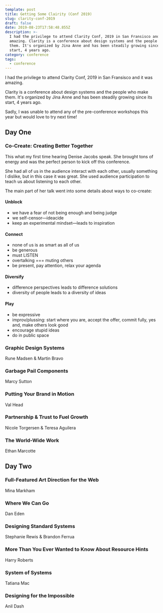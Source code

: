 ```yaml
---
template: post
title: Getting Some Clairity (Conf 2019)
slug: clarity-conf-2019
draft: false
date: 2019-08-23T17:58:48.855Z
description: >-
  I had the privilege to attend Clarity Conf, 2019 in San Fransisco and it was
  amazing. Clarity is a conference about design systems and the people who make
  them. It's organized by Jina Anne and has been steadily growing since its
  start, 4 years ago.
category: conference
tags:
  - conference
---
```

I had the privilege to attend Clarity Conf, 2019 in San Fransisco and it was amazing. 

Clarity is a conference about design systems and the people who make them. It's organized by Jina Anne and has been steadily growing since its start, 4 years ago.

Sadly, I was unable to attend any of the pre-conference workshops this year but would love to try next time!

## Day One

### Co-Create: Creating Better Together

This what my first time hearing Denise Jacobs speak. She brought tons of energy and was the perfect person to kick off this conference. 

She had all of us in the audience interact with each other, usually something I dislike, but in this case it was great. She used audience participation to teach us about listening to each other.

The main part of her talk went into some details about ways to co-create:

#### Unblock
- we have a fear of not being enough and being judge
- we self-censor—ideacide
- keep an experimental mindset—leads to inspiration

#### Connect
- none of us is as smart as all of us
- be generous
- must LISTEN
- overtalking === muting others
- be present, pay attention, relax your agenda

#### Diversify
- difference perspectives leads to difference solutions
- diversity of people leads to a diversity of ideas

#### Play
- be expressive
- improv/plussing: start where you are, accept the offer, commit fully, yes and, make others look good
- encourage stupid ideas
- do in public space

### Graphic Design Systems

Rune Madsen & Martin Bravo

### Garbage Pail Components

Marcy Sutton

### Putting Your Brand in Motion

Val Head

### Partnership & Trust to Fuel Growth

Nicole Torgersen & Teresa Aguilera

### The World-Wide Work

Ethan Marcotte

## Day Two

### Full-Featured Art Direction for the Web

Mina Markham

### Where We Can Go

Dan Eden

### Designing Standard Systems

Stephanie Rewis & Brandon Ferrua

### More Than You Ever Wanted to Know About Resource Hints

Harry Roberts

### System of Systems

Tatiana Mac

### Designing for the Impossible

Anil Dash
